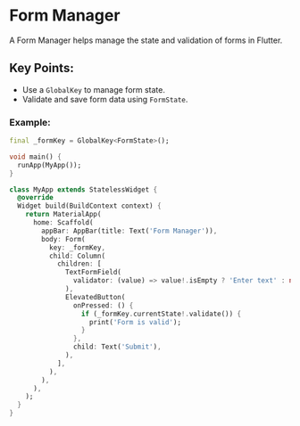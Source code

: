 # Form Manager

A Form Manager helps manage the state and validation of forms in Flutter.

## Key Points:
- Use a `GlobalKey` to manage form state.
- Validate and save form data using `FormState`.

### Example:
```dart
final _formKey = GlobalKey<FormState>();

void main() {
  runApp(MyApp());
}

class MyApp extends StatelessWidget {
  @override
  Widget build(BuildContext context) {
    return MaterialApp(
      home: Scaffold(
        appBar: AppBar(title: Text('Form Manager')),
        body: Form(
          key: _formKey,
          child: Column(
            children: [
              TextFormField(
                validator: (value) => value!.isEmpty ? 'Enter text' : null,
              ),
              ElevatedButton(
                onPressed: () {
                  if (_formKey.currentState!.validate()) {
                    print('Form is valid');
                  }
                },
                child: Text('Submit'),
              ),
            ],
          ),
        ),
      ),
    );
  }
}
```